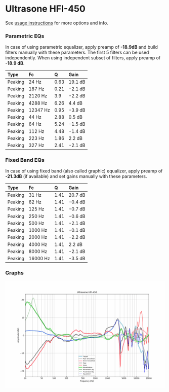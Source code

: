 # Ultrasone HFI-450
See [usage instructions](https://github.com/jaakkopasanen/AutoEq#usage) for more options and info.

### Parametric EQs
In case of using parametric equalizer, apply preamp of **-18.9dB** and build filters manually
with these parameters. The first 5 filters can be used independently.
When using independent subset of filters, apply preamp of **-18.9 dB**.

| Type    | Fc       |    Q | Gain    |
|:--------|:---------|:-----|:--------|
| Peaking | 24 Hz    | 0.63 | 19.1 dB |
| Peaking | 187 Hz   | 0.21 | -2.1 dB |
| Peaking | 2120 Hz  | 3.9  | -2.2 dB |
| Peaking | 4288 Hz  | 6.26 | 4.4 dB  |
| Peaking | 12347 Hz | 0.95 | -3.9 dB |
| Peaking | 44 Hz    | 2.88 | 0.5 dB  |
| Peaking | 64 Hz    | 5.24 | -1.5 dB |
| Peaking | 112 Hz   | 4.48 | -1.4 dB |
| Peaking | 223 Hz   | 1.86 | 2.2 dB  |
| Peaking | 327 Hz   | 2.41 | -2.1 dB |

### Fixed Band EQs
In case of using fixed band (also called graphic) equalizer, apply preamp of **-21.3dB**
(if available) and set gains manually with these parameters.

| Type    | Fc       |    Q | Gain    |
|:--------|:---------|:-----|:--------|
| Peaking | 31 Hz    | 1.41 | 20.7 dB |
| Peaking | 62 Hz    | 1.41 | -0.4 dB |
| Peaking | 125 Hz   | 1.41 | -0.7 dB |
| Peaking | 250 Hz   | 1.41 | -0.6 dB |
| Peaking | 500 Hz   | 1.41 | -2.1 dB |
| Peaking | 1000 Hz  | 1.41 | -0.1 dB |
| Peaking | 2000 Hz  | 1.41 | -2.2 dB |
| Peaking | 4000 Hz  | 1.41 | 2.2 dB  |
| Peaking | 8000 Hz  | 1.41 | -2.1 dB |
| Peaking | 16000 Hz | 1.41 | -3.5 dB |

### Graphs
![](./Ultrasone%20HFI-450.png)
